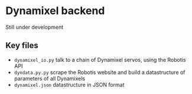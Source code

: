 # Dynamixel backend

Still under development

## Key files

- `dynamixel_io.py` talk to a chain of Dynamixel servos, using the Robotis API
- `dyndata.py.py` scrape the Robotis website and build a datastructure of parameters of all Dynamixels
- `dynamixel.json` datastructure in JSON format